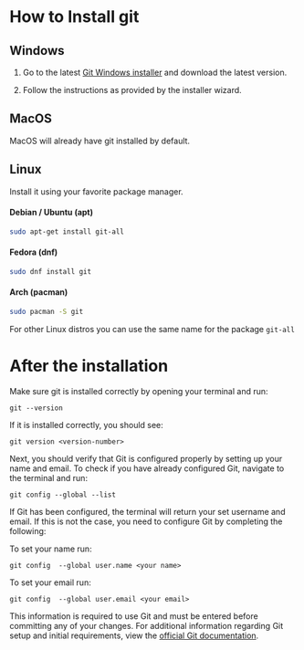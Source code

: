 # How to Install git

## Windows

1. Go to the latest [Git Windows installer](https://gitforwindows.org/) and download the latest version.

2. Follow the instructions as provided by the installer wizard.

## MacOS

MacOS will already have git installed by default.

## Linux

Install it using your favorite package manager.

#### Debian / Ubuntu (apt)

```bash
sudo apt-get install git-all
```

#### Fedora (dnf)

```bash
sudo dnf install git
```

#### Arch (pacman)

```bash
sudo pacman -S git
```

For other Linux distros you can use the same name for the package `git-all`


# After the installation

Make sure git is installed correctly by opening your terminal and run:

`git --version`

If it is installed correctly, you should see:

`git version <version-number>`

Next, you should verify that Git is configured properly by setting up your name and email. To check if you have already configured Git, navigate to the terminal and run:

`git config --global --list`

If Git has been configured, the terminal will return your set username and email. If this is not the case, you need to configure Git by completing the following:

To set your name run:

`git config  --global user.name <your name>`

To set your email run:

`git config  --global user.email <your email>`

This information is required to use Git and must be entered before committing any of your changes. For additional information regarding Git setup and initial requirements, view the [official Git documentation](https://git-scm.com/book/en/v2/Getting-Started-First-Time-Git-Setup).

